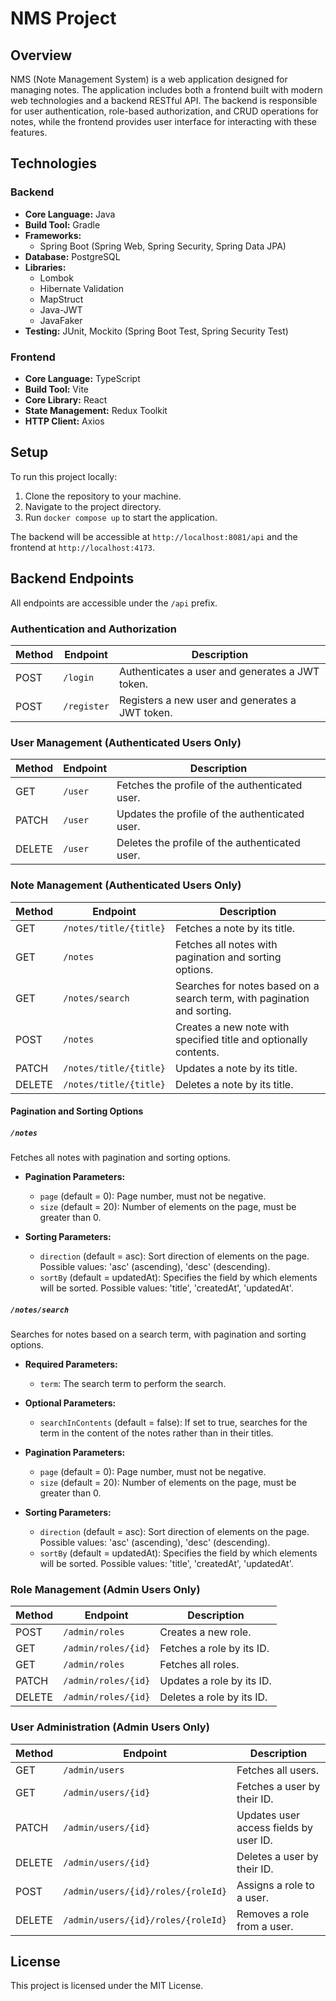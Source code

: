# NMS Project

## Overview

NMS (Note Management System) is a web application designed for managing notes. The application includes both a frontend built with modern web technologies and a backend RESTful API. The backend is responsible for user authentication, role-based authorization, and CRUD operations for notes, while the frontend provides user interface for interacting with these features.

## Technologies

### Backend

- **Core Language:** Java
- **Build Tool:** Gradle
- **Frameworks:**
  - Spring Boot (Spring Web, Spring Security, Spring Data JPA)
- **Database:** PostgreSQL
- **Libraries:**
  - Lombok
  - Hibernate Validation
  - MapStruct
  - Java-JWT
  - JavaFaker
- **Testing:** JUnit, Mockito (Spring Boot Test, Spring Security Test)

### Frontend

- **Core Language:** TypeScript
- **Build Tool:** Vite
- **Core Library:** React
- **State Management:** Redux Toolkit
- **HTTP Client:** Axios

## Setup

To run this project locally:

1. Clone the repository to your machine.
2. Navigate to the project directory.
3. Run `docker compose up` to start the application.

The backend will be accessible at `http://localhost:8081/api` and the frontend at `http://localhost:4173`.

## Backend Endpoints

All endpoints are accessible under the `/api` prefix.

### Authentication and Authorization

| Method | Endpoint    | Description                                     |
| ------ | ----------- | ----------------------------------------------- |
| POST   | `/login`    | Authenticates a user and generates a JWT token. |
| POST   | `/register` | Registers a new user and generates a JWT token. |

### User Management (Authenticated Users Only)

| Method | Endpoint | Description                                    |
| ------ | -------- | ---------------------------------------------- |
| GET    | `/user`  | Fetches the profile of the authenticated user. |
| PATCH  | `/user`  | Updates the profile of the authenticated user. |
| DELETE | `/user`  | Deletes the profile of the authenticated user. |

### Note Management (Authenticated Users Only)

| Method | Endpoint               | Description                                                             |
| ------ | ---------------------- | ----------------------------------------------------------------------- |
| GET    | `/notes/title/{title}` | Fetches a note by its title.                                            |
| GET    | `/notes`               | Fetches all notes with pagination and sorting options.                  |
| GET    | `/notes/search`        | Searches for notes based on a search term, with pagination and sorting. |
| POST   | `/notes`               | Creates a new note with specified title and optionally contents.        |
| PATCH  | `/notes/title/{title}` | Updates a note by its title.                                            |
| DELETE | `/notes/title/{title}` | Deletes a note by its title.                                            |

#### Pagination and Sorting Options

##### `/notes`

Fetches all notes with pagination and sorting options.

- **Pagination Parameters:**

  - `page` (default = 0): Page number, must not be negative.
  - `size` (default = 20): Number of elements on the page, must be greater than 0.

- **Sorting Parameters:**
  - `direction` (default = asc): Sort direction of elements on the page. Possible values: 'asc' (ascending), 'desc' (descending).
  - `sortBy` (default = updatedAt): Specifies the field by which elements will be sorted. Possible values: 'title', 'createdAt', 'updatedAt'.

##### `/notes/search`

Searches for notes based on a search term, with pagination and sorting options.

- **Required Parameters:**

  - `term`: The search term to perform the search.

- **Optional Parameters:**

  - `searchInContents` (default = false): If set to true, searches for the term in the content of the notes rather than in their titles.

- **Pagination Parameters:**

  - `page` (default = 0): Page number, must not be negative.
  - `size` (default = 20): Number of elements on the page, must be greater than 0.

- **Sorting Parameters:**
  - `direction` (default = asc): Sort direction of elements on the page. Possible values: 'asc' (ascending), 'desc' (descending).
  - `sortBy` (default = updatedAt): Specifies the field by which elements will be sorted. Possible values: 'title', 'createdAt', 'updatedAt'.

### Role Management (Admin Users Only)

| Method | Endpoint            | Description               |
| ------ | ------------------- | ------------------------- |
| POST   | `/admin/roles`      | Creates a new role.       |
| GET    | `/admin/roles/{id}` | Fetches a role by its ID. |
| GET    | `/admin/roles`      | Fetches all roles.        |
| PATCH  | `/admin/roles/{id}` | Updates a role by its ID. |
| DELETE | `/admin/roles/{id}` | Deletes a role by its ID. |

### User Administration (Admin Users Only)

| Method | Endpoint                           | Description                            |
| ------ | ---------------------------------- | -------------------------------------- |
| GET    | `/admin/users`                     | Fetches all users.                     |
| GET    | `/admin/users/{id}`                | Fetches a user by their ID.            |
| PATCH  | `/admin/users/{id}`                | Updates user access fields by user ID. |
| DELETE | `/admin/users/{id}`                | Deletes a user by their ID.            |
| POST   | `/admin/users/{id}/roles/{roleId}` | Assigns a role to a user.              |
| DELETE | `/admin/users/{id}/roles/{roleId}` | Removes a role from a user.            |

## License

This project is licensed under the MIT License.
